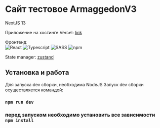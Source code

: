# Сайт тестовое ArmaggedonV3

NextJS 13

Приложение на хостинге Vercel: [link](https://armaggedontest.vercel.app)

Фронтенд:  
![React](https://img.shields.io/badge/Next-%2320232a?style=for-the-badge&logo=react&logoColor=white)
![Typescript](https://img.shields.io/badge/TypeScript-007ACC?style=for-the-badge&logo=typescript&logoColor=white)
![SASS](https://img.shields.io/badge/Sass-CC6699?style=for-the-badge&logo=sass&logoColor=white)
![npm](https://img.shields.io/badge/webpack-%23646CFF.svg?style=for-the-badge&logo=webpack&logoColor=white)

State manager: [zustand](https://github.com/pmndrs/zustand)



## Установка и работа
Для запуска dev сборки, необходима NodeJS
Запуск dev сборки осуществляется командой:
### `npm run dev`
### перед запуском необходимо установить все зависимости `npm install`
